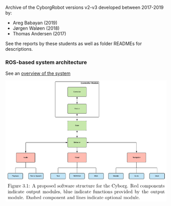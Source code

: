 Archive of the CyborgRobot versions v2-v3 developed between 2017-2019 by:
- Areg Babayan (2019)
- Jørgen Waløen (2018)
- Thomas Andersen (2017)

See the reports by these students as well as folder READMEs for descriptions.

### ROS-based system architecture
See an [overview of the system](https://www.ntnu.no/wiki/display/cyborg/ROS+state-machine)

![System architecture](resources/system_architecture.png)